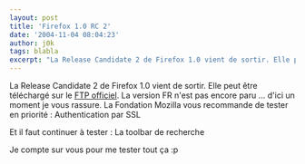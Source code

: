 ```yaml
---
layout: post
title: 'Firefox 1.0 RC 2'
date: '2004-11-04 08:04:23'
author: j0k
tags: blabla
excerpt: "La Release Candidate 2 de Firefox 1.0 vient de sortir. Elle peut être téléchargé sur le [FTP officiel](http://ftp26moz.newaol.com/pub/mozilla.org/firefox/releases/1.0rc2/). La version FR n'est pas encore paru ... d'ici un moment je vous rassure."
---
```


La Release Candidate 2 de Firefox 1.0 vient de sortir. Elle peut être téléchargé sur le [FTP officiel](http://ftp26moz.newaol.com/pub/mozilla.org/firefox/releases/1.0rc2/). La version FR n'est pas encore paru ... d'ici un moment je vous rassure.
La Fondation Mozilla vous recommande de tester en priorité : Authentication par SSL

Et il faut continuer à tester : La toolbar de recherche

Je compte sur vous pour me tester tout ça  :p
